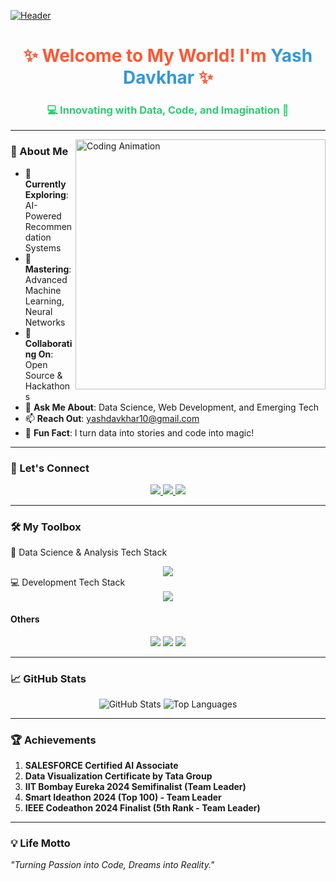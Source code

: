 [![Header](https://cdna.artstation.com/p/assets/images/images/030/092/129/large/jeffrey-artworks-aesthetic-neon-banner.jpg)](https://github.com/yashdavkhar7020)
<h1 align="center" style="color: #FF5733;">✨ Welcome to My World! I'm <span style="color: #3498DB;">Yash Davkhar</span> ✨</h1>
<h3 align="center" style="color: #2ECC71;">💻 Innovating with Data, Code, and Imagination 🚀</h3>

---

<img align="right" alt="Coding Animation" width="400" src="https://media.giphy.com/media/qgQUggAC3Pfv687qPC/giphy.gif">

### 🌟 About Me  
- 🔭 **Currently Exploring**: AI-Powered Recommendation Systems  
- 🌱 **Mastering**: Advanced Machine Learning, Neural Networks  
- 🤝 **Collaborating On**: Open Source & Hackathons  
- 💬 **Ask Me About**: Data Science, Web Development, and Emerging Tech  
- 📫 **Reach Out**: [yashdavkhar10@gmail.com](mailto:yashdavkhar10@gmail.com)  
- 🎨 **Fun Fact**: I turn data into stories and code into magic!  

---

### 🔗 Let's Connect  
<p align="center">
  <a href="https://twitter.com/yashdavkhar10" target="_blank">
    <img src="https://img.shields.io/badge/Twitter-%231DA1F2.svg?style=for-the-badge&logo=twitter&logoColor=white" />
  </a>
  <a href="https://linkedin.com/in/yash-davkhar" target="_blank">
    <img src="https://img.shields.io/badge/LinkedIn-%230077B5.svg?style=for-the-badge&logo=linkedin&logoColor=white" />
  </a>
  <a href="https://leetcode.com/yashdavkhar" target="_blank">
    <img src="https://img.shields.io/badge/LeetCode-%23FFA116.svg?style=for-the-badge&logo=leetcode&logoColor=white" />
  </a>
</p>

---

### 🛠️ My Toolbox  
🧠 Data Science & Analysis Tech Stack
<div align="center"> <img src="https://skillicons.dev/icons?i=python,numpy,pandas,matplotlib,seaborn,scikit-learn,tensorflow,keras,tableau,powerbi&theme=dark" /> </div>
💻 Development Tech Stack
<div align="center"> <img src="https://skillicons.dev/icons?i=js,html,css,react,nodejs,express,mysql,mongodb,bootstrap,aws&theme=dark" /> </div>

#### **Others**  
<p align="center"> 
  <img src="https://img.shields.io/badge/PowerBI-%23F2C811.svg?style=for-the-badge&logo=powerbi&logoColor=white" />
  <img src="https://img.shields.io/badge/Docker-%232496ED.svg?style=for-the-badge&logo=docker&logoColor=white" />
  <img src="https://img.shields.io/badge/Git-%23F05033.svg?style=for-the-badge&logo=git&logoColor=white" />
</p>

---

### 📈 GitHub Stats  
<p align="center">
  <img src="https://github-readme-stats.vercel.app/api?username=yashdavkhar7020&show_icons=true&theme=tokyonight" alt="GitHub Stats" />
  <img src="https://github-readme-stats.vercel.app/api/top-langs/?username=yashdavkhar7020&layout=compact&theme=tokyonight" alt="Top Languages" />
</p>

---

### 🏆 Achievements  
1. **SALESFORCE Certified AI Associate**  
2. **Data Visualization Certificate by Tata Group**  
3. **IIT Bombay Eureka 2024 Semifinalist (Team Leader)**  
4. **Smart Ideathon 2024 (Top 100) - Team Leader**  
5. **IEEE Codeathon 2024 Finalist (5th Rank - Team Leader)**  

---

### 💡 Life Motto  
_"Turning Passion into Code, Dreams into Reality."_  
